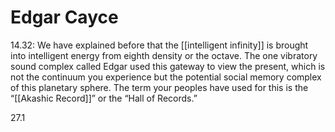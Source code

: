 # Edgar Cayce
14.32: We have explained before that the [[intelligent infinity]] is brought into intelligent energy from eighth density or the octave. The one vibratory sound complex called Edgar used this gateway to view the present, which is not the continuum you experience but the potential social memory complex of this planetary sphere. The term your peoples have used for this is the “[[Akashic Record]]” or the “Hall of Records.”

27.1